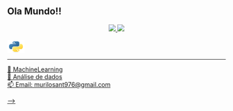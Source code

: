 ## Ola Mundo!!

<div align="center">
  <a href="https://github.com/MuriloSCunha0">
  <img height="180em" src="https://github-readme-stats-sigma-five.vercel.app/api?username=lorddaoceania&show_icons=true&theme=dark&include_all_commits=true&count_private=true"/>
  <img height="180em" src="https://github-readme-stats-sigma-five.vercel.app/api/top-langs/?username=lorddaoceania&layout=compact&langs_count=7&theme=dark"/>
</div>
<div style="display: inline_block"><br>
  <img align="center" alt="Rafa-Python" height="30" width="40" src="https://raw.githubusercontent.com/devicons/devicon/master/icons/python/python-original.svg">
  </div>
  <hr>
  <div>🔭 MachineLearning</div>
  <div>🌱 Análise de dados </div>
  <div>📫 Email: murilosant976@gmail.com</div>
 
-->
